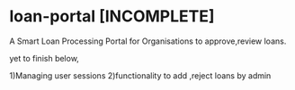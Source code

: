 # loan-portal [INCOMPLETE]
A Smart Loan Processing Portal for Organisations to approve,review loans.
 
 yet to finish below,
 
 1)Managing user sessions
 2)functionality to add ,reject loans by admin
